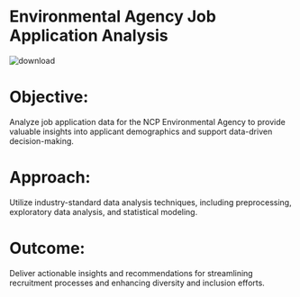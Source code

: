  #  Environmental Agency Job Application Analysis
![download](https://github.com/malikwaqas077/NCP_Data_Analysis/assets/31136022/53da7d89-ce76-4788-9f0d-fd2b5b9fc61b)

# Objective:

Analyze job application data for the NCP Environmental Agency to provide valuable insights into applicant demographics and support data-driven decision-making.


# Approach:

Utilize industry-standard data analysis techniques, including preprocessing, exploratory data analysis, and statistical modeling.

# Outcome:

Deliver actionable insights and recommendations for streamlining recruitment processes and enhancing diversity and inclusion efforts.

